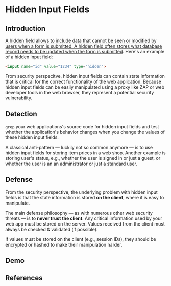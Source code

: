 # Hidden Input Fields

## Introduction
[A hidden field allows to include data that cannot be seen or modified by users when a form is submitted. A hidden field often stores what database record needs to be updated when the form is submitted][1]. Here's an example of a hidden input field:

```html
<input name="id" value="1234" type="hidden">        
```

From security perspecitve, hidden input fields can contain state information that is critical for the correct functionality of the web application. Because hidden input fields can be easily manipulated using a proxy like ZAP or web developer tools in the web browser, they represent a potential security vulnerability.

## Detection
`grep` your web applications's source code for hidden input fields and test whether the application's behavior changes when you change the values of these hidden input fields.

A classical anti-pattern &mdash; luckily not so common anymore &mdash; is to use hidden input fields for storing item prices in a web shop. Another example is storing user's status, e.g., whether the user is signed in or just a guest, or whether the user is an an administrator or just a standard user.

## Defense
From the security perspective, the underlying problem with hidden input fields is that the state information is stored **on the client**, where it is easy to manipulate.

The main defense philosophy &mdash; as with numerous other web security threats &mdash; is to **never trust the client**. Any critical information used by your web app must be stored on the server. Values received from the client must always be checked & validated (if possible). 

If values must be stored on the client (e.g., session IDs), they should be encrypted or hashed to make their manipulation harder.

## Demo


## References
[1]: https://www.w3schools.com/tags/att_input_type_hidden.asp
